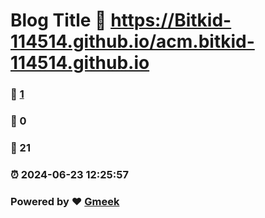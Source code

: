 # Blog Title :link: https://Bitkid-114514.github.io/acm.bitkid-114514.github.io 
### :page_facing_up: [1](https://Bitkid-114514.github.io/acm.bitkid-114514.github.io/tag.html) 
### :speech_balloon: 0 
### :hibiscus: 21 
### :alarm_clock: 2024-06-23 12:25:57 
### Powered by :heart: [Gmeek](https://github.com/Meekdai/Gmeek)
